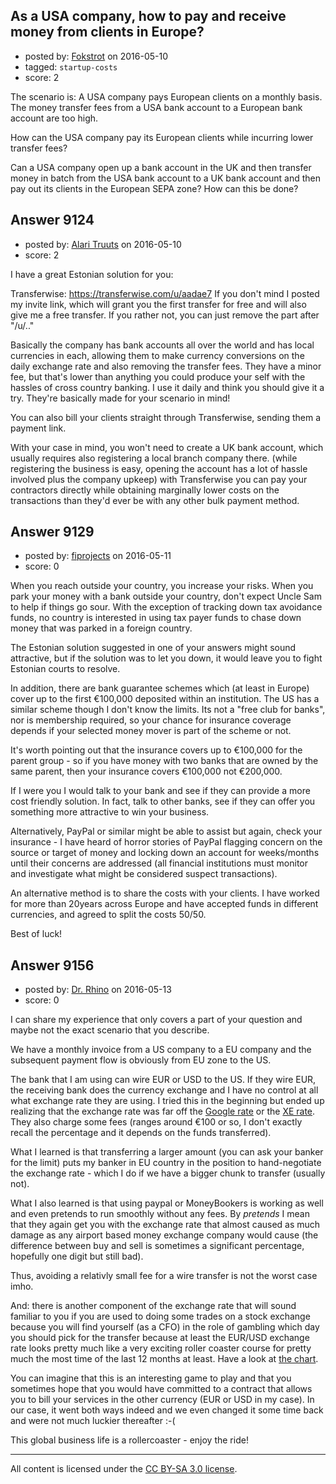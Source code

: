 ## As a USA company, how to pay and receive money from clients in Europe?

- posted by: [Fokstrot](https://stackexchange.com/users/5717082/fokstrot) on 2016-05-10
- tagged: `startup-costs`
- score: 2


The scenario is: A USA company pays European clients on a monthly basis. The money transfer fees from a USA bank account to a European bank account are too high.

How can the USA company pay its European clients while incurring lower transfer fees?

Can a USA company open up a bank account in the UK and then transfer money in batch from the USA bank account to a UK bank account and then pay out its clients in the European SEPA zone? How can this be done?



## Answer 9124

- posted by: [Alari Truuts](https://stackexchange.com/users/5357302/alari-truuts) on 2016-05-10
- score: 2

I have a great Estonian solution for you: 

Transferwise: https://transferwise.com/u/aadae7
If you don't mind I posted my invite link, which will grant you the first transfer for free and will also give me a free transfer. If you rather not, you can just remove the part after "/u/.."

Basically the company has bank accounts all over the world and has local currencies in each, allowing them to make currency conversions on the daily exchange rate and also removing the transfer fees. They have a minor fee, but that's lower than anything you could produce your self with the hassles of cross country banking. I use it daily and think you should give it a try. They're basically made for your scenario in mind! 

You can also bill your clients straight through Transferwise, sending them a payment link.

With your case in mind, you won't need to create a UK bank account, which usually requires also registering a local branch company there. (while registering the business is easy, opening the account has a lot of hassle involved plus the company upkeep) with Transferwise you can pay your  contractors directly while obtaining marginally lower costs on the transactions than they'd ever be with any other bulk payment method.


## Answer 9129

- posted by: [fiprojects](https://stackexchange.com/users/5370155/fiprojects) on 2016-05-11
- score: 0

When you reach outside your country, you increase your risks. When you park your money with a bank outside your country, don't expect Uncle Sam to help if things go sour. With the exception of tracking down tax avoidance funds, no country is interested in using tax payer funds to chase down money that was parked in a foreign country.

The Estonian solution suggested in one of your answers might sound attractive, but if the solution was to let you down, it would leave you to fight Estonian courts to resolve.

In addition, there are bank guarantee schemes which (at least in Europe) cover up to the first €100,000 deposited within an institution. The US has a similar scheme though I don't know the limits.  Its not a "free club for banks", nor is membership required, so your chance for insurance coverage depends if your selected money mover is part of the scheme or not.

It's worth pointing out that the insurance covers up to €100,000 for the parent group - so if you have money with two banks that are owned by the same parent, then your insurance covers €100,000 not €200,000.

If I were you I would talk to your bank and see if they can provide a more cost friendly solution. In fact, talk to other banks, see if they can offer you something more attractive to win your business. 

Alternatively, PayPal or similar might be able to assist but again, check your insurance - I have heard of horror stories of PayPal flagging concern on the source or target of money and locking down an account for weeks/months until their concerns are addressed (all financial institutions must monitor and investigate what might be considered suspect transactions).

An alternative method is to share the costs with your clients. I have worked for more than 20years across Europe and have accepted funds in different currencies, and agreed to split the costs 50/50.

Best of luck!


## Answer 9156

- posted by: [Dr. Rhino](https://stackexchange.com/users/2373456/dr-rhino) on 2016-05-13
- score: 0

<p>I can share my experience that only covers a part of your question and maybe not the exact scenario that you describe.</p>

<p>We have a monthly invoice from a US company to a EU company and the subsequent payment flow is obviously from EU zone to the US. </p>

<p>The bank that I am using can wire EUR or USD to the US. If they wire EUR, the receiving bank does the currency exchange and I have no control at all what exchange rate they are using. I tried this in the beginning but ended up realizing that the exchange rate was far off the <a href="https://www.google.com/webhp?sourceid=chrome-instant&amp;ion=1&amp;espv=2&amp;ie=UTF-8#tbs=qdr:y&amp;q=1%20EUR%20in%20USD" rel="nofollow">Google rate</a> or the <a href="http://www.xe.com/currencyconverter/convert/?Amount=1.00&amp;From=EUR&amp;To=USD" rel="nofollow">XE rate</a>. They also charge some fees (ranges around €100 or so, I don't exactly recall the percentage and it depends on the funds transferred).</p>

<p>What I learned is that transferring a larger amount (you can ask your banker for the limit) puts my banker in EU country in the position to hand-negotiate the exchange rate - which I do if we have a bigger chunk to transfer (usually not).</p>

<p>What I also learned is that using paypal or MoneyBookers is working as well and even pretends to run smoothly without any fees. By <em>pretends</em> I mean that they again get you with the exchange rate that almost caused as much damage as any airport based money exchange company would cause (the difference between buy and sell is sometimes a significant percentage, hopefully one digit but still bad).</p>

<p>Thus, avoiding a relativly small fee for a wire transfer is not the worst case imho. </p>

<p>And: there is another component of the exchange rate that will sound familiar to you if you are used to doing some trades on a stock exchange because you will find yourself (as a CFO) in the role of gambling which day you should pick for the transfer because at least the EUR/USD exchange rate looks pretty much like a very exciting roller coaster course for pretty much the most time of the last 12 months at least. Have a look at <a href="http://www.xe.com/currencycharts/?from=EUR&amp;to=USD&amp;view=1Y" rel="nofollow">the chart</a>.</p>

<p>You can imagine that this is an interesting game to play and that you sometimes hope that you would have committed to a contract that allows you to bill your services in the other currency (EUR or USD in my case). In our case, it went both ways indeed and we even changed it some time back and were not much luckier thereafter :-(</p>

<p>This global business life is a rollercoaster - enjoy the ride!</p>




---

All content is licensed under the [CC BY-SA 3.0 license](https://creativecommons.org/licenses/by-sa/3.0/).
